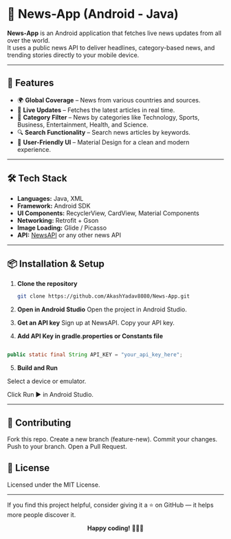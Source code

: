 # 📢 News-App (Android - Java)

**News-App** is an Android application that fetches live news updates from all over the world.  
It uses a public news API to deliver headlines, category-based news, and trending stories directly to your mobile device.

---

## 🚀 Features

- 🌍 **Global Coverage** – News from various countries and sources.
- 📰 **Live Updates** – Fetches the latest articles in real time.
- 📂 **Category Filter** – News by categories like Technology, Sports, Business, Entertainment, Health, and Science.
- 🔍 **Search Functionality** – Search news articles by keywords.
- 📱 **User-Friendly UI** – Material Design for a clean and modern experience.

---

## 🛠️ Tech Stack

- **Languages:** Java, XML
- **Framework:** Android SDK
- **UI Components:** RecyclerView, CardView, Material Components
- **Networking:** Retrofit + Gson
- **Image Loading:** Glide / Picasso
- **API:** [NewsAPI](https://newsapi.org/) or any other news API

---

## 📦 Installation & Setup

1. **Clone the repository**
   ```bash
   git clone https://github.com/AkashYadav8080/News-App.git


2. **Open in Android Studio**
Open the project in Android Studio.

3. **Get an API key**
Sign up at NewsAPI.
Copy your API key.

4. **Add API Key in gradle.properties or Constants file**

```java

public static final String API_KEY = "your_api_key_here";
```

5. **Build and Run**

Select a device or emulator.

Click Run ▶ in Android Studio.

---
## 🤝 Contributing
Fork this repo.
Create a new branch (feature-new).
Commit your changes.
Push to your branch.
Open a Pull Request.

## 📜 License
Licensed under the MIT License.

---
If you find this project helpful, consider giving it a ⭐ on GitHub — it helps more people discover it.
<p align="center"><b>Happy coding!</b> 👨‍💻🚀</p>

